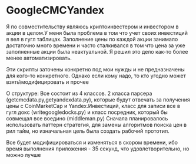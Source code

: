 # GoogleCMCYandex
Я по совместительству являюсь криптоинвестером и инвестором в акции в целом.У меня была проблема в том что учет своих инвестиций я вел в гугл таблицах. 
Заполнение цены по каждой акции занимало достаточно много времени и часто сталкивался в том что цена за уже заполненные акции была неактуальной.
Я решил это дело как-то более менее автоматизировать. 

Эти скрипты заточены конкретно под мои нужды и не предназначены для кого-то конкретного. Однако если кому надо, то кто угодно может взять\модифицировать и прочее


О структуре:
Все состоит из 4 классов. 2 класса парсера (getcmcdata.py,getyandexdata.py), которые будут отвечать за получения цены с CoinMarketCap и Yandex.Инвестиций, 
класс для записи все в гугл докс (writegoogledocks.py)
и класс посредник, который бы совмещал все воедино (middleman.py) 
Сначала планировалось использовать паттерн стратегия, для замены алгоритмов поиска цен в рил тайм, но изначальная цель была создать рабочий прототип.

Все будет модифицироваться и изменяться в скором времени, ибо время выполнения приложения - 35 секунд, что удовлетворительно, но можно лучше
